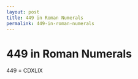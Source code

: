 ```yaml
---
layout: post
title: 449 in Roman Numerals
permalink: 449-in-roman-numerals
---
```


# 449 in Roman Numerals

449 = CDXLIX

